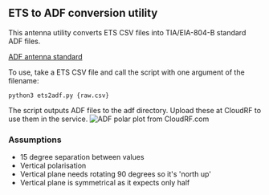 ## ETS to ADF conversion utility
This antenna utility converts ETS CSV files into TIA/EIA-804-B standard ADF files.

[ADF antenna standard](https://cloudrf.com/files/ADF_antenna_standard_wg16_99_050.pdf)

To use, take a ETS CSV file and call the script with one argument of the filename:

    python3 ets2adf.py {raw.csv}

The script outputs ADF files to the adf directory. Upload these at CloudRF to use them in the service.
![ADF polar plot from CloudRF.com](https://cloudrf.com/files/antenna_plot.jpg)

### Assumptions
- 15 degree separation between values
- Vertical polarisation
- Vertical plane needs rotating 90 degrees so it's 'north up'
- Vertical plane is symmetrical as it expects only half
